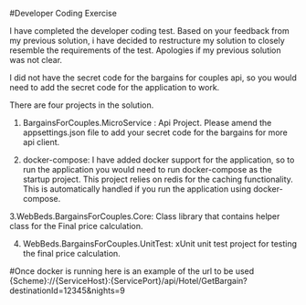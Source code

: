 #Developer Coding Exercise

I have completed the developer coding test. Based on your feedback from my previous solution, i 
have decided to restructure my solution to closely resemble the requirements of the test. Apologies if my previous solution 
was not clear.

I did not have the secret code for the bargains for couples api, so you would need to add the secret code 
for the application to work.

There are four projects in the solution.

1. BargainsForCouples.MicroService : Api Project. Please amend the appsettings.json file to add your secret code for 
  the bargains for more api client.

2. docker-compose: I have added docker support for the application, so to run the application you would need to run 
docker-compose as the startup project. This project relies on redis for the caching functionality. This is automatically handled 
if you run the application using docker-compose.

3.WebBeds.BargainsForCouples.Core: Class library that contains helper class for the Final price calculation.

4. WebBeds.BargainsForCouples.UnitTest: xUnit unit test project for testing the final price calculation.


#Once docker is running here is an example of the url to be used 
{Scheme}://{ServiceHost}:{ServicePort}/api/Hotel/GetBargain?destinationId=12345&nights=9